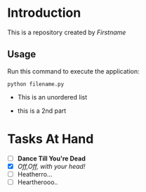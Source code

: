 # Introduction


This is a repository created by *Firstname*


## Usage


Run this command to execute the application:


`python filename.py`

 


* This is an unordered list
- this is a 2nd part


# Tasks At Hand
- [ ] **Dance Till You're Dead**
- [x] _Off,Off, with your head!_
- [ ] Heatherro...
- [ ] Heartherooo..
